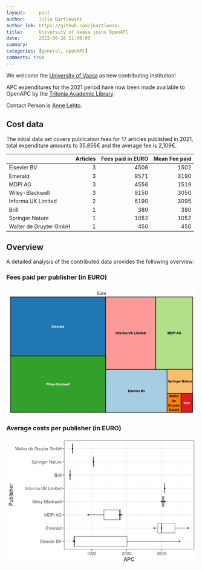 ```yaml
---
layout:     post
author:     Julia Bartlewski
author_lnk: https://github.com/jbartlewski
title:      University of Vaasa joins OpenAPC
date:       2022-06-28 11:00:00
summary:    
categories: [general, openAPC]
comments: true
---
```





We welcome the [University of Vaasa](https://www.uwasa.fi/en) as new contributing institution!

APC expenditures for the 2021 period have now been made available to OpenAPC by the [Tritonia Academic Library](https://www.tritonia.fi/en).

Contact Person is [Anne Lehto](mailto:Anne.lehto@uwasa.fi).

## Cost data



The initial data set covers publication fees for 17 articles published in 2021, total expenditure amounts to 35,856€ and the average fee is 2,109€.


|                       | Articles| Fees paid in EURO| Mean Fee paid|
|:----------------------|--------:|-----------------:|-------------:|
|Elsevier BV            |        3|              4506|          1502|
|Emerald                |        3|              9571|          3190|
|MDPI AG                |        3|              4556|          1519|
|Wiley-Blackwell        |        3|              9150|          3050|
|Informa UK Limited     |        2|              6190|          3095|
|Brill                  |        1|               380|           380|
|Springer Nature        |        1|              1052|          1052|
|Walter de Gruyter GmbH |        1|               450|           450|

## Overview

A detailed analysis of the contributed data provides the following overview:

### Fees paid per publisher (in EURO)

![plot of chunk tree_vaasa_2022_06_28_full](/figure/tree_vaasa_2022_06_28_full-1.png)


###  Average costs per publisher (in EURO)

![plot of chunk box_vaasa_2022_06_28_publisher_full](/figure/box_vaasa_2022_06_28_publisher_full-1.png)
